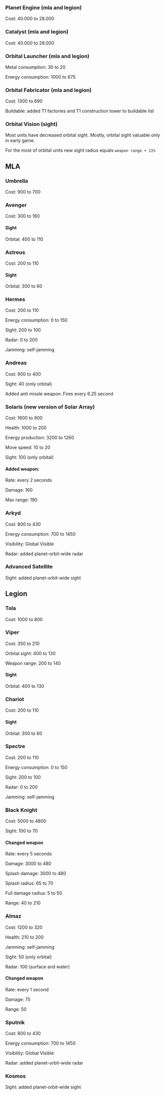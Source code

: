 ### Planet Engine (mla and legion)
Cost: 40.000 to 28.000

### Catalyst (mla and legion)
Cost: 40.000 to 28.000

### Orbital Launcher (mla and legion)
Metal consumption: 30 to 20

Energy consumption: 1000 to 675

### Orbital Fabricator (mla and legion)
Cost: 1300 to 690

Buildable: added T1 factories and T1 construction tower to buildable list

### Orbital Vision (sight)
Most units have decreased orbital sight. Mostly, orbital sight valuable only in early game. 

For the most of orbital units new sight radius equals `weapon range + 11%`

## MLA

### Umbrella
Cost: 900 to 700

### Avenger
Cost: 300 to 160

#### Sight
Orbital: 400 to 110

### Astreus
Cost: 200 to 110

#### Sight
Orbital: 300 to 60

### Hermes
Cost: 200 to 110

Energy consumption: 0 to 150

Sight: 200 to 100

Radar: 0 to 200

Jamming: self-jamming

### Andreas
Cost: 900 to 400

Sight: 40 (only orbital)

Added anti missle weapon: Fires every 6.25 second

### Solaris (new version of Solar Array)
Cost: 1600 to 900

Health: 1000 to 200

Energy production: 3200 to 1260

Move speed: 10 to 20

Sight: 100 (only orbital)

#### Added weapon: 

Rate: every 2 seconds

Damage: 160

Max range: 190

### Arkyd
Cost: 800 to 430

Energy consumption: 700 to 1450

Visibility: Global Visible

Radar: added planet-orbit-wide radar

### Advanced Satellite
Sight: added planet-orbit-wide sight

## Legion

### Tola
Cost: 1000 to 800

### Viper
Cost: 350 to 210

Orbital sight: 400 to 130

Weapon range: 200 to 140

#### Sight
Orbital: 400 to 130

### Chariot
Cost: 200 to 110

#### Sight
Orbital: 300 to 60

### Spectre
Cost: 200 to 110

Energy consumption: 0 to 150

Sight: 200 to 100

Radar: 0 to 200

Jamming: self-jamming

### Black Knight
Cost: 5000 to 4800

Sight: 100 to 70

#### Changed weapon
Rate: every 5 seconds

Damage: 3000 to 480

Splash damage: 3000 to 480

Splash radius: 65 to 70

Full damage radius: 5 to 50

Range: 40 to 210

### Almaz
Cost: 1200 to 320

Health: 210 to 200

Jamming: self-jamming

Sight: 50 (only orbital)

Radar: 100 (surface and water)

#### Changed weapon
Rate: every 1 second

Damage: 75

Range: 50

### Sputnik
Cost: 800 to 430

Energy consumption: 700 to 1450

Visibility: Global Visible

Radar: added planet-orbit-wide radar

### Kosmos
Sight: added planet-orbit-wide sight